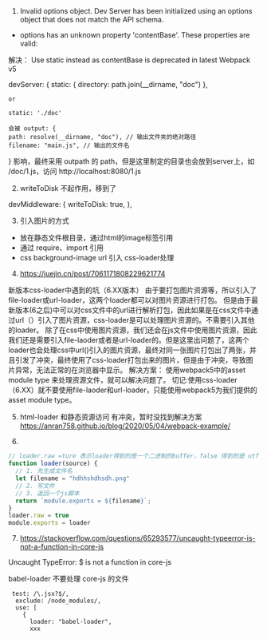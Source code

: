 ##

1. Invalid options object. Dev Server has been initialized using an options object that does not match the API schema.
 - options has an unknown property 'contentBase'. These properties are valid:

解决：
 Use static instead as contentBase is deprecated in latest Webpack v5

   devServer: {
    static: {
      directory: path.join(__dirname, "doc")
    },

    or

    static: './doc'

    会被 output: {
    path: resolve(__dirname, "doc"), // 输出文件夹的绝对路径
    filename: "main.js", // 输出的文件名
  } 影响，最终采用 outpath 的 path，但是这里制定的目录也会放到server上，如 /doc/1.js，访问 http://localhost:8080/1.js

  2. writeToDisk 不起作用，移到了     

  devMiddleware: {
      writeToDisk: true,
    },

3. 引入图片的方式

- 放在静态文件根目录，通过html的image标签引用
- 通过 require、import 引用
- css background-image url 引入 css-loader处理

4. https://juejin.cn/post/7061171808229621774

新版本css-loader中遇到的坑（6.XX版本）
由于要打包图片资源等，所以引入了file-loader或url-loader，这两个loader都可以对图片资源进行打包。
但是由于最新版本(6之后)中可以对css文件中的url进行解析打包，因此如果是在css文件中通过url（）引入了图片资源，css-loader是可以处理图片资源的。不需要引入其他的loader。
除了在css中使用图片资源，我们还会在js文件中使用图片资源，因此我们还是需要引入file-laoder或者是url-loader的。但是这里出问题了，这两个loader也会处理css中url()引入的图片资源，最终对同一张图片打包出了两张，并且引发了冲突，最终使用了css-loader打包出来的图片，但是由于冲突，导致图片异常，无法正常的在浏览器中显示。
解决方案：
使用webpack5中的asset module type 来处理资源文件，就可以解决问题了。
切记:使用css-loader（6.XX）就不要使用file-laoder和url-loader，只能使用webpack5为我们提供的asset module type。

5. html-loader 和静态资源访问 有冲突，暂时没找到解决方案
https://anran758.github.io/blog/2020/05/04/webpack-example/

6. 
```js
// loader.raw =ture 表示loader得到的是一个二进制的buffer，false 得到的是 utf-8 字符串
function loader(source) {
  // 1. 先生成文件名
  let filename = "hdhhshdhsdh.png"
  // 2. 写文件
  // 3. 返回一个js脚本
  return `module.exports = ${filename}`;
}
loader.raw = true
module.exports = loader
```

7. https://stackoverflow.com/questions/65293577/uncaught-typeerror-is-not-a-function-in-core-js

Uncaught TypeError: $ is not a function in core-js

babel-loader 不要处理 core-js 的文件

     test: /\.jsx?$/,
      exclude: /node_modules/,
      use: [
        {
          loader: "babel-loader",
          xxx